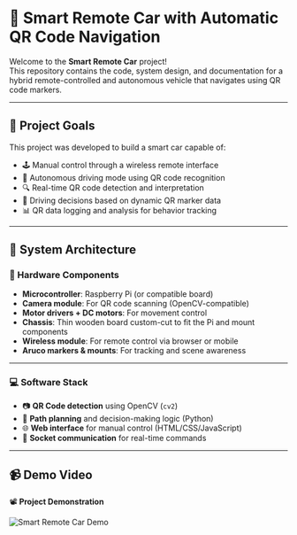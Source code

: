 # 🚗 Smart Remote Car with Automatic QR Code Navigation

Welcome to the **Smart Remote Car** project!  
This repository contains the code, system design, and documentation for a hybrid remote-controlled and autonomous vehicle that navigates using QR code markers.

---

## 🎯 Project Goals

This project was developed to build a smart car capable of:

- 🕹️ Manual control through a wireless remote interface
- 🤖 Autonomous driving mode using QR code recognition
- 🔍 Real-time QR code detection and interpretation
- 🧠 Driving decisions based on dynamic QR marker data
- 📊 QR data logging and analysis for behavior tracking

---

## 🧱 System Architecture

### 🔩 Hardware Components

- **Microcontroller**: Raspberry Pi (or compatible board)
- **Camera module**: For QR code scanning (OpenCV-compatible)
- **Motor drivers + DC motors**: For movement control
- **Chassis**: Thin wooden board custom-cut to fit the Pi and mount components
- **Wireless module**: For remote control via browser or mobile
- **Aruco markers & mounts**: For tracking and scene awareness  
---

### 💻 Software Stack

- 📷 **QR Code detection** using OpenCV (`cv2`)
- 🧭 **Path planning** and decision-making logic (Python)
- 🌐 **Web interface** for manual control (HTML/CSS/JavaScript)
- 📡 **Socket communication** for real-time commands

---

## 📹 Demo Video

📽️ **Project Demonstration**  

![Smart Remote Car Demo](./README-src/ProjectVideo.gif)

